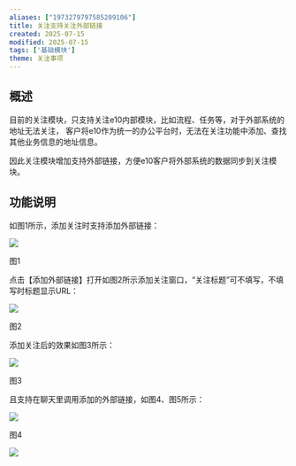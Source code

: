 ```yaml
---
aliases: ["1973279797585209106"]
title: 关注支持关注外部链接
created: 2025-07-15
modified: 2025-07-15
tags: ['基础模块']
theme: 关注事项
---
```


## **概述**

目前的关注模块，只支持关注e10内部模块，比如流程、任务等，对于外部系统的地址无法关注， 客户将e10作为统一的办公平台时，无法在关注功能中添加、查找其他业务信息的地址信息。

因此关注模块增加支持外部链接，方便e10客户将外部系统的数据同步到关注模块。

## **功能说明**

如图1所示，添加关注时支持添加外部链接：

![](https://myhelpdoc.oss-cn-heyuan.aliyuncs.com/mdimages/9a295bcb76b43cde854278d96debfa55.jpg)

图1

点击【添加外部链接】打开如图2所示添加关注窗口，“关注标题”可不填写，不填写时标题显示URL：

![](https://myhelpdoc.oss-cn-heyuan.aliyuncs.com/mdimages/7491360786fa55975737616dd4140c27.jpg)

图2

添加关注后的效果如图3所示：

![](https://myhelpdoc.oss-cn-heyuan.aliyuncs.com/mdimages/846e6b4c7e932b8531d5ee5326527de1.jpg)

图3

且支持在聊天里调用添加的外部链接，如图4、图5所示：

![](https://myhelpdoc.oss-cn-heyuan.aliyuncs.com/mdimages/7b30891cf61fb82dcd9a0d49e4298fe2.jpg)

图4

![](https://myhelpdoc.oss-cn-heyuan.aliyuncs.com/mdimages/77520de58453cc2d747b3cf50637b1fa.jpg)

